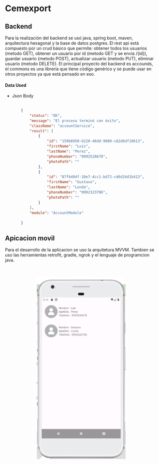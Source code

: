 # Cemexport
## Backend
Para la realización del backend se usó java, spring boot, maven, arquitectura hexagonal y la base de datos postgres. El rest api está compuesto por un crud básico que permite: obtener todos los usuarios (metodo GET), obtener un usuario por id (metodo GET y se envia /{id}), guardar usuario (metodo POST), actualizar usuario (metodo PUT), eliminar usuario (metodo DELETE). El principal proyecto del backend es accounds, el commons es una librería que tiene código genérico y se puede usar en otros proyectos ya que está pensado en eso.


####  Data Used

- Json Body
    ```json

        {
	        "status": "OK",
            "message": "El proceso terminó con éxito",
            "className": "accountService",
            "result": [
                {
                    "id": "159b8950-b220-46dd-9080-c62d6df10613",
                    "firstName": "Luis",
                    "lastName": "Perez",
                    "phoneNumber": "0992526678",
                    "photoPath": ""
                },
                {
                    "id": "87fb404f-10e7-4cc1-bd72-cd6d24d1b413",
                    "firstName": "Gustavo",
                    "lastName": "Londa",
                    "phoneNumber": "0992323706",
                    "photoPath": ""
                }
            ],
            "module": "AccountModule"

        }

    ```
    

## Apicacion movil
Para el desarrollo de la aplicacion se uso la arquitetura MVVM. Tambien se uso las herramientas retrofit, gradle, ngrok y el lenguaje de programcion java.
<code><br><br><br></code>
<code><p align="center"><img height="600" src="https://github.com/gustavolonda/comexport/blob/main/image/app_examp.PNG" title="app" style="display: block;margin-left: auto;margin-right: auto;"></p></code>